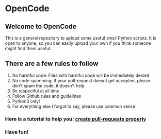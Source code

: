 # OpenCode

## Welcome to OpenCode

This is a general repository to upload some useful small Python scripts. 
It is open to anyone, so you can easily upload your own if you think someone might find them useful.

## There are a few rules to follow

1. No harmful code: Files with harmful code will be immediately denied
2. No code spamming: If your pull-request doesnt get accepted, please don't spam the code, it doesn't help.
3. Be respectful at all time
4. Follow Github rules and guidelines
5. Python3 only!
6. For everything else I forgot to say, please use common sense

### Here is a tutorial to help you: [create pull-requests properly](https://medium.com/javascript-in-plain-english/how-to-contribute-to-a-github-repository-project-78f777623f18)

### Have fun!
